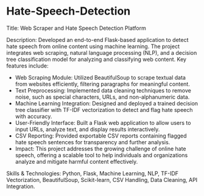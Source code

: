 ﻿# Hate-Speech-Detection
Title: Web Scraper and Hate Speech Detection Platform

Description: Developed an end-to-end Flask-based application to detect hate speech from online content using machine learning. The project integrates web scraping, natural language processing (NLP), and a decision tree classification model for analyzing and classifying web content. Key features include:

+ Web Scraping Module: Utilized BeautifulSoup to scrape textual data from websites efficiently, filtering paragraphs for meaningful content.
+ Text Preprocessing: Implemented data cleaning techniques to remove noise, such as special characters, URLs, and non-alphanumeric data.
+ Machine Learning Integration: Designed and deployed a trained decision tree classifier with TF-IDF vectorization to detect and flag hate speech with accuracy.
+ User-Friendly Interface: Built a Flask web application to allow users to input URLs, analyze text, and display results interactively.
+ CSV Reporting: Provided exportable CSV reports containing flagged hate speech sentences for transparency and further analysis.
+ Impact: This project addresses the growing challenge of online hate speech, offering a scalable tool to help individuals and organizations analyze and mitigate harmful content effectively.

Skills & Technologies: Python, Flask, Machine Learning, NLP, TF-IDF Vectorization, BeautifulSoup, Scikit-learn, CSV Handling, Data Cleaning, API Integration.
